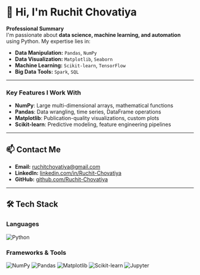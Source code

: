 # 👋 Hi, I'm Ruchit Chovatiya 

**Professional Summary**  
I'm passionate about **data science, machine learning, and automation** using Python. My expertise lies in:  
- **Data Manipulation:** `Pandas`, `NumPy`  
- **Data Visualization:** `Matplotlib`, `Seaborn`  
- **Machine Learning:** `Scikit-learn`, `TensorFlow`  
- **Big Data Tools:** `Spark`, `SQL`   
---
### **Key Features I Work With**
- **NumPy**: Large multi-dimensional arrays, mathematical functions
- **Pandas**: Data wrangling, time series, DataFrame operations
- **Matplotlib**: Publication-quality visualizations, custom plots
- **Scikit-learn**: Predictive modeling, feature engineering pipelines
---

## 📫 **Contact Me**  
- **Email:** [ruchitchovatiya@gmail.com](chovatiyaruchit@gmail.com)  
- **LinkedIn:** [linkedin.com/in/Ruchit-Chovatiya](linkedin.com/in/ruchit-chovatiya-7a320428a)  
- **GitHub:** [github.com/Ruchit-Chovatiya](https://github.com/Ruchit-Chovatiya)  

---

## 🛠 **Tech Stack**  

### **Languages**  
![Python](https://img.shields.io/badge/Python-3776AB?style=flat&logo=python&logoColor=white) 

### **Frameworks & Tools**  
![NumPy](https://img.shields.io/badge/NumPy-013243?logo=numpy&logoColor=white)
![Pandas](https://img.shields.io/badge/Pandas-150458?logo=pandas&logoColor=white)
![Matplotlib](https://img.shields.io/badge/Matplotlib-11557C?logo=matplotlib&logoColor=white)
![Scikit-learn](https://img.shields.io/badge/Scikit_learn-F7931E?logo=scikit-learn&logoColor=white)
![Jupyter](https://img.shields.io/badge/Jupyter-F37626?logo=jupyter&logoColor=white)
